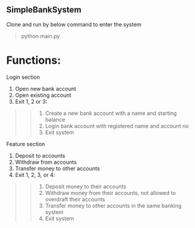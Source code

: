 ## SimpleBankSystem

Clone and run by below command to enter the system
> python main.py

# Functions:
Login section
1. Open new bank account
2. Open existing account
3. Exit
1, 2 or 3:
>> 1. Create a new bank account with a name and starting balance
>> 2. Login bank account with registered name and account no
>> 3. Exit system

Feature section
1. Deposit to accounts
2. Withdraw from accounts
3. Transfer money to other accounts
4. Exit
1, 2, 3, or 4:
>> 1. Deposit money to their accounts
>> 2. Withdraw money from their accounts, not allowed to overdraft their accounts
>> 3. Transfer money to other accounts in the same banking system
>> 4. Exit system
